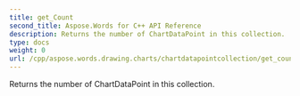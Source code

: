 ```yaml
---
title: get_Count
second_title: Aspose.Words for C++ API Reference
description: Returns the number of ChartDataPoint in this collection. 
type: docs
weight: 0
url: /cpp/aspose.words.drawing.charts/chartdatapointcollection/get_count/
---
```


Returns the number of ChartDataPoint in this collection. 

